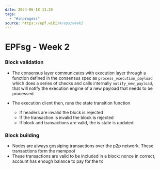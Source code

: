 ```yaml
---
date: 2024-06-18 11:20
tags:
  - "#inprogess"
source: https://epf.wiki/#/eps/week2
---
```

# EPFsg - Week 2

### Block validation
- The consensus layer communicates with execution layer through a function defined in the  consensus spec as `process_execution_payload` which does a series of checks and calls internally `notify_new_payload`, that will notify the execution engine of a new payload that needs to be processed 

- The execution client then, runs the state transition function
	- If headers are invalid the block is rejected
	- If the transaction is invalid the block is rejected
	- If block and transactions are valid, the is state is updated

### Block building
- Nodes are always gossiping transactions over the p2p network. These transactions form the mempool
- These transactions are valid to be included in a block: nonce in correct, account has enough balance to pay for the tx